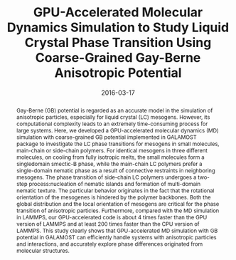 ---
title: "GPU-Accelerated Molecular Dynamics Simulation to Study Liquid  Crystal Phase Transition Using Coarse-Grained Gay-Berne Anisotropic  Potential"
authors:
- Wenduo Chen
- 朱有亮
- Fengchao Cui
- Lunyang Liu
- Zhaoyan Sun
- Jizhong Chen
- Yunqi Li
date: "2016-03-17"
doi: "10.1371/journal.pone.0151704"
publish_types: ["期刊文章"]
publication: "PLOS ONE"
publication_short: "PLoS ONE"
abstract: "Gay-Berne (GB) potential is regarded as an accurate model in  the simulation of anisotropic particles, especially for liquid crystal  (LC) mesogens. However, its computational complexity leads to an  extremely time-consuming process for large systems. Here, we developed a  GPU-accelerated molecular dynamics (MD) simulation with coarse-grained  GB potential implemented in GALAMOST package to investigate the LC phase  transitions for mesogens in small molecules, main-chain or side-chain  polymers. For identical mesogens in three different molecules, on  cooling from fully isotropic melts, the small molecules form a  singledomain smectic-B phase, while the main-chain LC polymers prefer a  single-domain nematic phase as a result of connective restraints in  neighboring mesogens. The phase transition of side-chain LC polymers  undergoes a two-step process:nucleation of nematic islands and  formation of multi-domain nematic texture. The particular behavior  originates in the fact that the rotational orientation of the mesogenes  is hindered by the polymer backbones. Both the global distribution and  the local orientation of mesogens are critical for the phase transition  of anisotropic particles. Furthermore, compared with the MD simulation  in LAMMPS, our GPU-accelerated code is about 4 times faster than the GPU  version of LAMMPS and at least 200 times faster than the CPU version of  LAMMPS. This study clearly shows that GPU-accelerated MD simulation  with GB potential in GALAMOST can efficiently handle systems with  anisotropic particles and interactions, and accurately explore phase  differences originated from molecular structures."
url_pdf: "https://dx.plos.org/10.1371/journal.pone.0151704"
---
